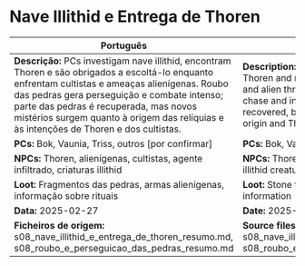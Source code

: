 # Nave Illithid e Entrega de Thoren

| Português | English |
|-----------|---------|
| **Descrição:** PCs investigam nave illithid, encontram Thoren e são obrigados a escoltá-lo enquanto enfrentam cultistas e ameaças alienígenas. Roubo das pedras gera perseguição e combate intenso; parte das pedras é recuperada, mas novos mistérios surgem quanto à origem das relíquias e às intenções de Thoren e dos cultistas.<br> | **Description:** PCs investigate illithid ship, find Thoren and must escort him while facing cultists and alien threats. The theft of the stones sparks a chase and intense combat; some stones are recovered, but new mysteries arise about the relics origin and Thoren/cultists intentions.<br> |
| **PCs:** Bok, Vaunia, Triss, outros [por confirmar] | **PCs:** Bok, Vaunia, Triss, others [to confirm] |
| **NPCs:** Thoren, alienígenas, cultistas, agente infiltrado, criaturas illithid | **NPCs:** Thoren, aliens, cultists, infiltrator agent, illithid creatures |
| **Loot:** Fragmentos das pedras, armas alienígenas, informação sobre rituais | **Loot:** Stone fragments, alien weapons, ritual information |
| **Data:** 2025-02-27 | **Date:** 2025-02-27 |
| **Ficheiros de origem:** s08_nave_illithid_e_entrega_de_thoren_resumo.md, s08_roubo_e_perseguicao_das_pedras_resumo.md | **Source files:** s08_nave_illithid_e_entrega_de_thoren_resumo.md, s08_roubo_e_perseguicao_das_pedras_resumo.md |


















